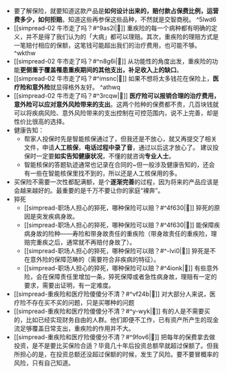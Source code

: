 - 要了解保险，就要知道这款产品是**如何设计出来的，赔付款占保费比例，运营费多少，如何拒赔**。知道这些再参保这些品种，不然就是交智商税。 ^5lwd6
- [[simpread-02 牛市走了吗？#^9as2l|📌]] 重疾险的每一个病种都有明确的定义，并不是得了我们认为的「大病」都可以理赔。其次，重疾险的理赔方式是一笔赔付相应的保额，这笔钱可能超出我们的治疗费用，也可能不够。 ^wkthw
- [[simpread-02 牛市走了吗？#^n8g6i|📌]] 从功能性的角度出发，重疾险的功能**更侧重于覆盖罹患重疾期间的其他支出，补足收入上的缺口**。
- [[simpread-02 牛市走了吗？#^imsnc|📌]] 如果不想将太多钱花在保险上，**医疗险和意外险**就显得格外友好。 ^athwq
- [[simpread-02 牛市走了吗？#^3rcqw|📌]] **医疗险可以报销合理的治疗费用，意外险可以应对意外风险带来的支出**。这两个险种的保费都不贵，几百块钱就可以将疾病风险、意外风险带来的支出控制在可控范围内，说不上完善，却是性价比很高的选择。
- 健康告知：
	- 帮家人投保时先是智能核保通过了，但我还是不放心，就又再提交了相关文件，申请**人工核保**，**电话过程中录了音**，通过以后这才放心了。 建议投保时一定要**如实告知健康状况**，不懂的就咨询**专业人士**。
	- 智能核保的答题轨迹通常也记录在合同的~但一般涉及健康告知的，还会有一些在智能核保里找不到的，所以还是人工核保用的多。
- 买保险不需要一次性都配满额，是个**逐渐完善**的过程，因为将来的产品应该是会越来越好的。最重要的是千万不要让你的家庭“裸奔”。
- 猝死
	- [[simpread-职场人担心的猝死，哪种保险可以赔？#^4f630|📌]] 猝死的原因是突发疾病身故。
	- [[simpread-职场人担心的猝死，哪种保险可以赔？#^4f630|📌]] 能保障疾病身故的险种——寿险和带身故责任的重疾险（带身故责任的重疾险，理赔完重疾之后，通常就不再赔付身故了）。
	- [[simpread-职场人担心的猝死，哪种保险可以赔？#^-lvi0|📌]] 猝死是不在意外险的保障范畴的（需要符合非疾病的特征）。
	- [[simpread-职场人担心的猝死，哪种保险可以赔？#^4ionk|📌]] 有些意外险，会在保障责任里增加一条，猝死保障或者急性病身故，理赔有一定的要求，需要出证明，有一定难度。
- [[simpread-重疾险和医疗险傻傻分不清？#^vf24b|📌]] 对大部分人来说，医疗险不存在买不买的问题，只是买哪种的问题
- [[simpread-重疾险和医疗险傻傻分不清？#^y-wyk|📌]] 有的人是不需要买的，比如已经实现财务自由的人群。他们即便不工作，已有资产所产生的现金流足够覆盖日常支出，重疾险的作用并不大。
- [[simpread-重疾险和医疗险傻傻分不清？#^9fov6|📌]] 把每年的保费拿去做投资，是不是要比买保险合适？毕竟几十年后投资总额早就超过保额了。但我所担心的是，在投资总额还没超过保额的时候，发生了风险。要不要冒概率的风险，只有自己知道。
